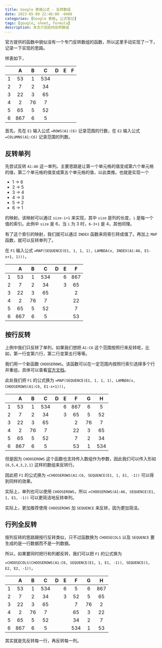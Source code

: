 ```yaml
---
title: Google 表格公式 - 反转数组
date: 2023-05-09 22:46:00 -0400
categories: [Google 表格, 公式笔记]
tags: [google, sheet, formula]
description: 本文介绍如何反转数组
---
```


官方提供的函数中貌似没有一个专门反转数组的函数，所以这里手动实现了一下，记录一下实现的思路。

样表如下，

|   | A | B | C | D | E | F |
|:-:|:-:|:-:|:-:|:-:|:-:|:-:|
| 1 | 53  | 1  | 534 |
| 2 | 7   | 2  | 34  |
| 3 | 22  | 3  | 65  |
| 4 | 2   | 76 | 7   |
| 5 | 65  | 5  | 52  |
| 6 | 867 | 6  | 5   |

首先，先在 `E1` 输入公式 `=ROWS(A1:C6)` 记录范围的行数，在 `E2` 输入公式 `=COLUMNS(A1:C6)` 记录范围的列数。

## 反转单列

先尝试反转 `A1:A6` 这一单列。主要思路是让第一个单元格的值变成第六个单元格的值，第二个单元格的值变成第五个单元格的值，以此类推。也就是实现一个

- 1 -> 6
- 2 -> 5
- 3 -> 4
- 4 -> 3
- 5 -> 2
- 6 -> 1

的映射。该映射可以通过 `size-i+1` 来实现，其中 `size` 是列的长度，`i` 是每一个值的索引。此例中 `size` 是 6，当 `i` 为 3 时，`6-3+1` 是 4，其他同理。

有了这个索引的映射，我们就可以通过 `INDEX` 函数来将索引转成值了。再加上 `MAP` 函数，就可以反转单列了。

在 `F1` 输入公式 `=MAP(SEQUENCE(E1, 1, 1, 1), LAMBDA(x, INDEX(A1:A6, E1-x+1, 1)))`，

|   | A | B | C | D | E | F |
|:-:|:-:|:-:|:-:|:-:|:-:|:-:|
| 1 | 53  | 1  | 534 | | 6 | 867 |
| 2 | 7   | 2  | 34  | | 3 | 65 |
| 3 | 22  | 3  | 65  | | | 2 |
| 4 | 2   | 76 | 7   | | | 22 |
| 5 | 65  | 5  | 52  | | | 7 |
| 6 | 867 | 6  | 5   | | | 53 |

## 按行反转

上例中我们只反转了单列，如果我们想把 `A1:C6` 这个范围按照行来反转呢，比如，第一行变第六行，第二行变第五行等等。

我们用一个新函数 `CHOOSEROWS`。该函数可以在一定范围内按照行索引选择多个行并重组，具体可以查看[官方文档](https://support.google.com/docs/answer/13196659)。

此处我们把 `F1` 的公式换为 `=MAP(SEQUENCE(E1, 1, 1, 1), LAMBDA(x, CHOOSEROWS(A1:C6, E1-x+1)))`，

|   | A | B | C | D | E | F | G | H |
|:-:|:-:|:-:|:-:|:-:|:-:|:-:|:-:|:-:|
| 1 | 53  | 1  | 534 |  | 6 | 867 | 6  | 5   |
| 2 | 7   | 2  | 34  |  | 3 | 65  | 5  | 52  |
| 3 | 22  | 3  | 65  |  |   | 2   | 76 | 7   |
| 4 | 2   | 76 | 7   |  |   | 22  | 3  | 65  |
| 5 | 65  | 5  | 52  |  |   | 7   | 2  | 34  |
| 6 | 867 | 6  | 5   |  |   | 53  | 1  | 534 |

但是因为 `CHOOSEROWS` 这个函数也支持传入数组作为参数，因此我们可以传入形如 `{6,5,4,3,2,1}` 这样的数组来反转行。

因此把 `F1` 的公式换为 `=CHOOSEROWS(A1:C6, SEQUENCE(E1, 1, E1, -1))` 可以得到同样的效果。

实际上，单列也可以使用 `CHOOSEROWS`，所以 `=CHOOSEROWS(A1:A6, SEQUENCE(E1, 1, E1, -1))` 可以更简洁地反转单列。

实际上，更加推荐使用 `CHOOSEROWS` 加 `SEQUENCE` 来反转，因为更加简洁。

## 行列全反转

按列反转的思路跟按行反转类似，只不过函数换为 `CHOOSECOLS` 以及 `SEQUENCE` 要生成的是一行数据而不是一列数据。

所以，如果要同时把行和列都反转，我们可以把 `F1` 的公式换为

`=CHOOSECOLS(CHOOSEROWS(A1:C6, SEQUENCE(E1, 1, E1, -1)), SEQUENCE(1, E2, E2, -1))`，

|   | A | B | C | D | E | F | G | H |
|:-:|:-:|:-:|:-:|:-:|:-:|:-:|:-:|:-:|
| 1 | 53  | 1  | 534 |  | 6 | 5   | 6  | 867 |
| 2 | 7   | 2  | 34  |  | 3 | 52  | 5  | 65  |
| 3 | 22  | 3  | 65  |  |   | 7   | 76 | 2   |
| 4 | 2   | 76 | 7   |  |   | 65  | 3  | 22  |
| 5 | 65  | 5  | 52  |  |   | 34  | 2  | 7   |
| 6 | 867 | 6  | 5   |  |   | 534 | 1  | 53  |

其实就是先反转每一行，再反转每一列。
